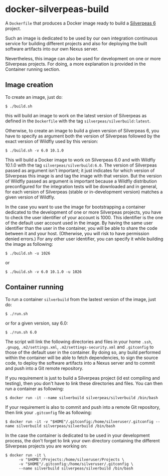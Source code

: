 # docker-silverpeas-build

A `Dockerfile` that produces a Docker image ready to build a [Silverpeas 6](http://www.silverpeas.org) 
project.

Such an image is dedicated to be used by our own integration continuous service for building 
different projects and also for deploying the built software artifacts into our own Nexus server.

Nevertheless, this image can also be used for development on one or more Silverpeas projects. For
doing, a more explanation is provided in the Container running section.

## Image creation

To create an image, just do:

	$ ./build.sh

this will build an image to work on the latest version of Silverpeas as defined in the `Dockerfile` 
with the tag `silverpeas/silverbuild:latest`.

Otherwise, to create an image to build a given version of Silverpeas 6, you have to specify as argument 
both the version of Silverpeas followed by the exact version of Wildfly used by this version:

	$ ./build.sh -v 6.0 10.1.0

This will build a Docker image to work on Silverpeas 6.0 and with Wildfly 10.1.0 with 
the tag `silverpeas/silverbuild:6.0`. The version of Silverpeas passed as argument isn't important;
it just indicates for which version of Silverpeas this image is and tag the image with that version. 
But the version of Wildfly passed as argument is important because a Wildfly distribution preconfigured 
for the integration tests will be downloaded and in general, for each version of Silverpeas 
(stable or in-development version) matches a given version of Wildfly.

In the case you want to use the image for bootstrapping a container dedicated to the
development of one or more Silverpeas projects, you have to check the user identifier of your
account is 1000. This identifier is the one of the default user account used in the image. By having 
the same user identifier than the user in the container, you will be able to share
the code between it and your host. (Otherwise, you will risk to have permission denied errors.)
For any other user identifier, you can specify it while building the image as following:

	$ ./build.sh -u 1026

or

	$ ./build.sh -v 6.0 10.1.0 -u 1026

## Container running

To run a container `silverbuild` from the lastest version of the image, just do:

	$ ./run.sh

or for a given version, say 6.0:

	$ ./run.sh 6.0

The script will link the following directories and files in your home `.ssh`, `.gnupg`, 
`.m2/settings.xml`, `.m2/settings-security.xml` and `.gitconfig` to those of the default user in the
container. By doing so, any build performed within the container will be able to fetch dependencies, 
to sign the source code, to deploy the software artifacts into a Nexus server and to commit and
push into a Git remote repository. 

If you requirement is just to build a Silverpeas project (id est compiling and testing), then
you don't have to link these directories and files. You can then run a container as
following:

	$ docker run -it --name silverbuild silverpeas/silverbuild /bin/bash
 
If your requirement is also to commit and push into a remote Git repository, then link your
`.gitconfig` file as following:

	$ docker run -it -v "$HOME"/.gitconfig:/home/silveruser/.gitconfig --name silverbuild silverpeas/silverbuild /bin/bash

In the case the container is dedicated to be used in your development process, the don't forget to
link your own directory containing the different Silverpeas projects you are working on:

	$ docker run -it \
	      -v "$HOME"/Projects:/home/silveruser/Projects \ 
	      -v "$HOME"/.gitconfig:/home/silveruser/.gitconfig \
	      --name silverbuild silverpeas/silverbuild /bin/bash

